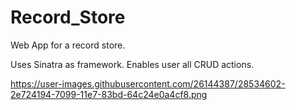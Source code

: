 # Record_Store
Web App for a record store.

Uses Sinatra as framework.
Enables user all CRUD actions.

https://user-images.githubusercontent.com/26144387/28534602-2e724194-7099-11e7-83bd-64c24e0a4cf8.png
